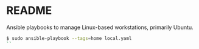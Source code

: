 # README

Ansible playbooks to manage Linux-based workstations, primarily Ubuntu.


```sh
$ sudo ansible-playbook --tags=home local.yaml
``
